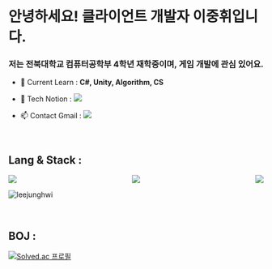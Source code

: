 <h1 align="left">안녕하세요! 클라이언트 개발자 이중휘입니다.</h1>
<h3 align="left">저는 전북대학교 컴퓨터공학부 4학년 재학중이며, 게임 개발에 관심 있어요.</h3>

- 🌱 Current Learn : **C#, Unity, Algorithm, CS**

- 📝 Tech Notion : <a href="https://river-pearl-643.notion.site/Hwi-s-GameDev-c5062a7c67824137b8fc15cd002c91ec?pvs=4" target="_blank"><img src="https://img.shields.io/badge/Hwi's GameDev-000000?style=flat-square&logo=notion&logoColor=FFFFFF"/></a>

- 📫 Contact Gmail : <img src="https://img.shields.io/badge/wnd4114294225-000000?style=flat-square&logo=gmail&logoColor=FFFFFF"/>
  
<br>
<p align="left">
</p>

## Lang & Stack : <br>
<div style="display: flex; justify-content: space-between;">
    <img src="https://img.shields.io/badge/c++-000000?style=for-the-badge&logo=cplusplus&logoColor=white">
    <img src="https://img.shields.io/badge/c%23-000000?style=for-the-badge&logo=csharp&logoColor=white">
    <img src="https://img.shields.io/badge/unity-000000?style=for-the-badge&logo=unity&logoColor=white">
</div>


<p><img align="center" src="https://github-readme-stats.vercel.app/api/top-langs?username=leejunghwi&show_icons=true&locale=en&layout=compact" alt="leejunghwi" /></p>
<br>

## BOJ :
[![Solved.ac
프로필](http://mazassumnida.wtf/api/v2/generate_badge?boj=wnd4114294225)](https://solved.ac/wnd4114294225)

